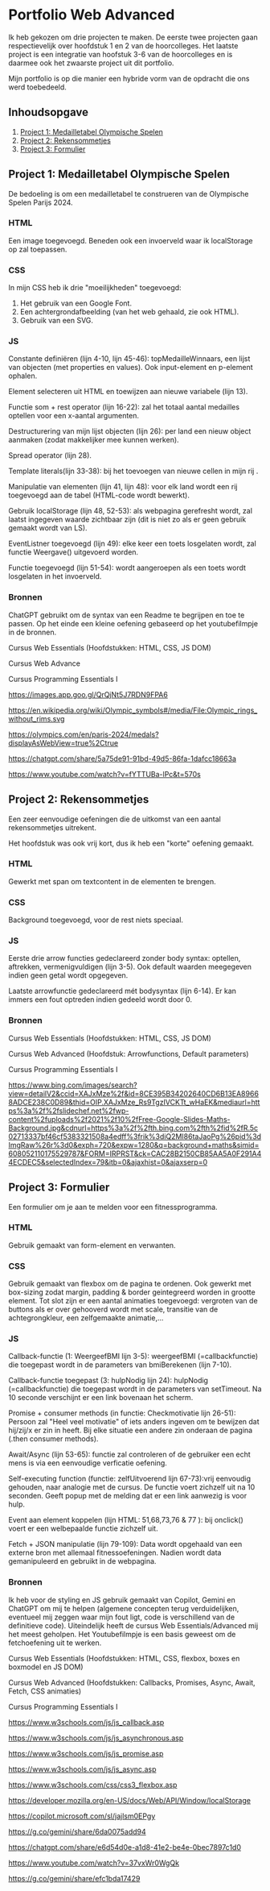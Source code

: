 # Portfolio Web Advanced

Ik heb gekozen om drie projecten te maken.
De eerste twee projecten gaan respectievelijk over hoofdstuk 1 en 2 van de hoorcolleges.
Het laatste project is een integratie van hoofstuk 3-6 van de hoorcolleges en is daarmee ook het zwaarste project uit dit portfolio.

Mijn portfolio is op die manier een hybride vorm van de opdracht die ons werd toebedeeld.

## Inhoudsopgave
1. [Project 1: Medailletabel Olympische Spelen](#project-1-medailletabel-olympische-spelen)
2. [Project 2: Rekensommetjes](#project-2-rekensommetjes)
3. [Project 3: Formulier](#project-3-formulier)

## Project 1: Medailletabel Olympische Spelen

De bedoeling is om een medailletabel te construeren van de Olympische Spelen Parijs 2024.

### HTML

Een image toegevoegd. Beneden ook een invoerveld waar ik localStorage op zal toepassen.

### CSS

In mijn CSS heb ik drie "moeilijkheden" toegevoegd:
1. Het gebruik van een Google Font.
2. Een achtergrondafbeelding (van het web gehaald, zie ook HTML).
3. Gebruik van een SVG.

### JS

Constante definiëren (lijn 4-10, lijn 45-46): topMedailleWinnaars, een lijst van objecten (met properties en values). Ook input-element en p-element ophalen.

Element selecteren uit HTML en toewijzen aan nieuwe variabele (lijn 13).

Functie som + rest operator (lijn 16-22): zal het totaal aantal medailles optellen voor een x-aantal argumenten.

Destructurering van mijn lijst objecten (lijn 26): per land een nieuw object aanmaken (zodat makkelijker mee kunnen werken).

Spread operator (lijn 28).

Template literals(lijn 33-38): bij het toevoegen van nieuwe cellen in mijn rij .

Manipulatie van elementen (lijn 41, lijn 48): voor elk land wordt een rij toegevoegd aan de tabel (HTML-code wordt bewerkt).

Gebruik localStorage (lijn 48, 52-53): als webpagina gerefresht wordt, zal laatst ingegeven waarde zichtbaar zijn (dit is niet zo als er geen gebruik gemaakt wordt van LS).

EventListner toegevoegd (lijn 49): elke keer een toets losgelaten wordt, zal functie Weergave() uitgevoerd worden.

Functie toegevoegd (lijn 51-54): wordt aangeroepen als een toets wordt losgelaten in het invoerveld.

### Bronnen

ChatGPT gebruikt om de syntax van een Readme te begrijpen en toe te passen.
Op het einde een kleine oefening gebaseerd op het youtubefilmpje in de bronnen.

Cursus Web Essentials (Hoofdstukken: HTML, CSS, JS DOM)

Cursus Web Advance 

Cursus Programming Essentials I

https://images.app.goo.gl/QrQjNt5J7RDN9FPA6

https://en.wikipedia.org/wiki/Olympic_symbols#/media/File:Olympic_rings_without_rims.svg

https://olympics.com/en/paris-2024/medals?displayAsWebView=true%2Ctrue

https://chatgpt.com/share/5a75de91-91bd-49d5-86fa-1dafcc18663a

https://www.youtube.com/watch?v=fYTTUBa-lPc&t=570s


## Project 2: Rekensommetjes

Een zeer eenvoudige oefeningen die de uitkomst van een aantal rekensommetjes uitrekent.

Het hoofdstuk was ook vrij kort, dus ik heb een "korte" oefening gemaakt.

### HTML

Gewerkt met span om textcontent in de elementen te brengen.

### CSS

Background toegevoegd, voor de rest niets speciaal.

### JS

Eerste drie arrow functies gedeclareerd zonder body syntax: optellen, aftrekken, vermenigvuldigen (lijn 3-5). Ook default waarden meegegeven indien geen getal wordt opgegeven.

Laatste arrowfunctie gedeclareerd mét bodysyntax (lijn 6-14). Er kan immers een fout optreden indien gedeeld wordt door 0.

### Bronnen

Cursus Web Essentials (Hoofdstukken: HTML, CSS, JS DOM)

Cursus Web Advanced (Hoofdstuk: Arrowfunctions, Default parameters)

Cursus Programming Essentials I

https://www.bing.com/images/search?view=detailV2&ccid=XAJxMze%2f&id=8CE395B34202640CD6B13EA89668ADCE238C0D89&thid=OIP.XAJxMze_Rs9TgzIVCKTt_wHaEK&mediaurl=https%3a%2f%2fslidechef.net%2fwp-content%2fuploads%2f2021%2f10%2fFree-Google-Slides-Maths-Background.jpg&cdnurl=https%3a%2f%2fth.bing.com%2fth%2fid%2fR.5c02713337bf46cf5383321508a4edff%3frik%3diQ2MI86taJaoPg%26pid%3dImgRaw%26r%3d0&exph=720&expw=1280&q=background+maths&simid=608052110175529787&FORM=IRPRST&ck=CAC28B2150CB85AA5A0F291A44ECDEC5&selectedIndex=79&itb=0&ajaxhist=0&ajaxserp=0

## Project 3: Formulier

Een formulier om je aan te melden voor een fitnessprogramma.

### HTML

Gebruik gemaakt van form-element en verwanten.

### CSS

Gebruik gemaakt van flexbox om de pagina te ordenen.
Ook gewerkt met box-sizing zodat margin, padding & border geintegreerd worden in grootte element.
Tot slot zijn er een aantal animaties toegevoegd: vergroten van de buttons als er over gehooverd wordt met scale, transitie van de achtegrongkleur, een zelfgemaakte animatie,...

### JS

Callback-functie (1: WeergeefBMI lijn 3-5): weergeefBMI (=callbackfunctie) die toegepast wordt in de parameters van bmiBerekenen (lijn 7-10).

Callback-functie toegepast (3: hulpNodig lijn 24): hulpNodig (=callbackfunctie) die toegepast wordt in de parameters van setTimeout. Na 10 seconde verschijnt er een link bovenaan het scherm.

Promise + consumer methods (in functie: Checkmotivatie lijn 26-51): Persoon zal "Heel veel motivatie" of iets anders ingeven om te bewijzen dat hij/zij/x er zin in heeft.
Bij elke situatie een andere zin onderaan de pagina (.then consumer methods).

Await/Async (lijn 53-65): functie zal controleren of de gebruiker een echt mens is via een eenvoudige verficatie oefening.

Self-executing function (functie: zelfUitvoerend lijn 67-73):vrij eenvoudig gehouden, naar analogie met de cursus. De functie voert zichzelf uit na 10 seconden. Geeft popup met de melding dat er een link aanwezig is voor hulp.

Event aan element koppelen (lijn HTML: 51,68,73,76 & 77 ): bij onclick() voert er een welbepaalde functie zichzelf uit.

Fetch + JSON manipulatie (lijn 79-109): Data wordt opgehaald van een externe bron met allemaal fitnessoefeningen. Nadien wordt data gemanipuleerd en gebruikt in de webpagina.

### Bronnen

Ik heb voor de styling en JS gebruik gemaakt van Copilot, Gemini en ChatGPT om mij te helpen (algemene concepten terug verduidelijken, eventueel mij zeggen waar mijn fout ligt, code is verschillend van de definitieve code). Uiteindelijk heeft de cursus Web Essentials/Advanced mij het meest geholpen. Het Youtubefilmpje is een basis geweest om de fetchoefening uit te werken.

Cursus Web Essentials (Hoofdstukken: HTML, CSS, flexbox, boxes en boxmodel en JS DOM)

Cursus Web Advanced (Hoofdstukken: Callbacks, Promises, Async, Await, Fetch, CSS animaties)

Cursus Programming Essentials I

https://www.w3schools.com/js/js_callback.asp

https://www.w3schools.com/js/js_asynchronous.asp

https://www.w3schools.com/js/js_promise.asp

https://www.w3schools.com/js/js_async.asp

https://www.w3schools.com/css/css3_flexbox.asp

https://developer.mozilla.org/en-US/docs/Web/API/Window/localStorage

https://copilot.microsoft.com/sl/jajlsm0EPgy

https://g.co/gemini/share/6da0075add94

https://chatgpt.com/share/e6d54d0e-a1d8-41e2-be4e-0bec7897c1d0

https://www.youtube.com/watch?v=37vxWr0WgQk 

https://g.co/gemini/share/efc1bda17429



